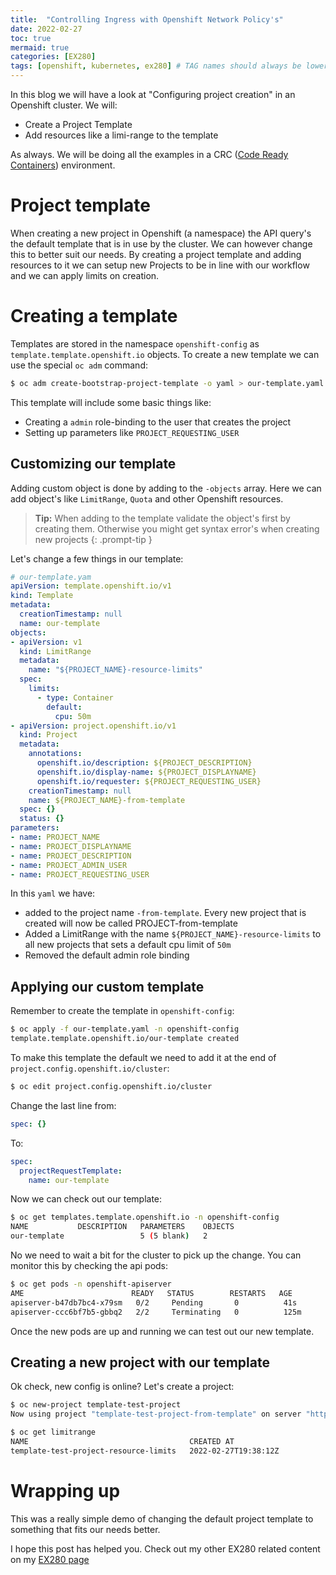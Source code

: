 ```yaml
---
title:  "Controlling Ingress with Openshift Network Policy's"
date: 2022-02-27
toc: true
mermaid: true
categories: [EX280]
tags: [openshift, kubernetes, ex280] # TAG names should always be lowercase
---
```


In this blog we will have a look at  "Configuring project creation" in an Openshift cluster. We will:
- Create a Project Template
- Add resources like a limi-range to the template

As always. We will be doing all the examples in a CRC ([Code Ready Containers](https://developers.redhat.com/products/codeready-containers/overview)) environment.

# Project template
When creating a new project in Openshift (a namespace) the API query's the default template that is in use by the cluster. We can however change this to better suit our needs.
By creating a project template and adding resources to it we can setup new Projects to be in line with our workflow and we can apply limits on creation.

# Creating a template
Templates are stored in the namespace `openshift-config` as `template.template.openshift.io` objects. To create a new template we can use the special `oc adm` command:

```bash
$ oc adm create-bootstrap-project-template -o yaml > our-template.yaml
```

This template will include some basic things like:
- Creating a `admin` role-binding to the user that creates the project
- Setting up parameters like `PROJECT_REQUESTING_USER`

## Customizing our template
Adding custom object is done by adding to the `-objects` array. Here we can add object's like `LimitRange`, `Quota` and other Openshift resources.

> **Tip:** When adding to the template validate the object's first by creating them. Otherwise you might get syntax error's when creating new projects 
{: .prompt-tip }

Let's change a few things in our template:

```yaml
# our-template.yam
apiVersion: template.openshift.io/v1
kind: Template
metadata:
  creationTimestamp: null
  name: our-template
objects:
- apiVersion: v1
  kind: LimitRange
  metadata:
    name: "${PROJECT_NAME}-resource-limits"
  spec:
    limits:
      - type: Container
        default:
          cpu: 50m
- apiVersion: project.openshift.io/v1
  kind: Project
  metadata:
    annotations:
      openshift.io/description: ${PROJECT_DESCRIPTION}
      openshift.io/display-name: ${PROJECT_DISPLAYNAME}
      openshift.io/requester: ${PROJECT_REQUESTING_USER}
    creationTimestamp: null
    name: ${PROJECT_NAME}-from-template
  spec: {}
  status: {}
parameters:
- name: PROJECT_NAME
- name: PROJECT_DISPLAYNAME
- name: PROJECT_DESCRIPTION
- name: PROJECT_ADMIN_USER
- name: PROJECT_REQUESTING_USER
```

In this `yaml` we have:
- added to the project name `-from-template`. Every new project that is created will now be called PROJECT-from-template
- Added a LimitRange with the name `${PROJECT_NAME}-resource-limits` to all new projects that sets a default cpu limit of `50m`
- Removed the default admin role binding

## Applying our custom template
Remember to create the template in `openshift-config`:

```bash
$ oc apply -f our-template.yaml -n openshift-config
template.template.openshift.io/our-template created 
```

To make this template the default we need to add it at the end of `project.config.openshift.io/cluster`:

```bash
$ oc edit project.config.openshift.io/cluster 
```

Change the last line from:
```yaml
spec: {}
```

To:

```yaml
spec:
  projectRequestTemplate:
    name: our-template
```

Now we can check out our template:

```bash
$ oc get templates.template.openshift.io -n openshift-config
NAME           DESCRIPTION   PARAMETERS    OBJECTS
our-template                 5 (5 blank)   2
```

No we need to wait a bit for the cluster to pick up the change. You can monitor this by checking the api pods:

```bash
$ oc get pods -n openshift-apiserver
AME                        READY   STATUS        RESTARTS   AGE
apiserver-b47db7bc4-x79sm   0/2     Pending       0          41s
apiserver-ccc6bf7b5-gbbq2   2/2     Terminating   0          125m
```

Once the new pods are up and running we can test out our new template.

## Creating a new project with our template
Ok check, new config is online? Let's create a project:

```bash
$ oc new-project template-test-project
Now using project "template-test-project-from-template" on server "https://api.crc.testing:6443".
```

```bash
$ oc get limitrange
NAME                                    CREATED AT
template-test-project-resource-limits   2022-02-27T19:38:12Z
```

# Wrapping up
This was a really simple demo of changing the default project template to something that fits our needs better.

I hope this post has helped you. Check out my other EX280 related content on my [EX280 page](https://blog.benstein.nl/ex280/)
